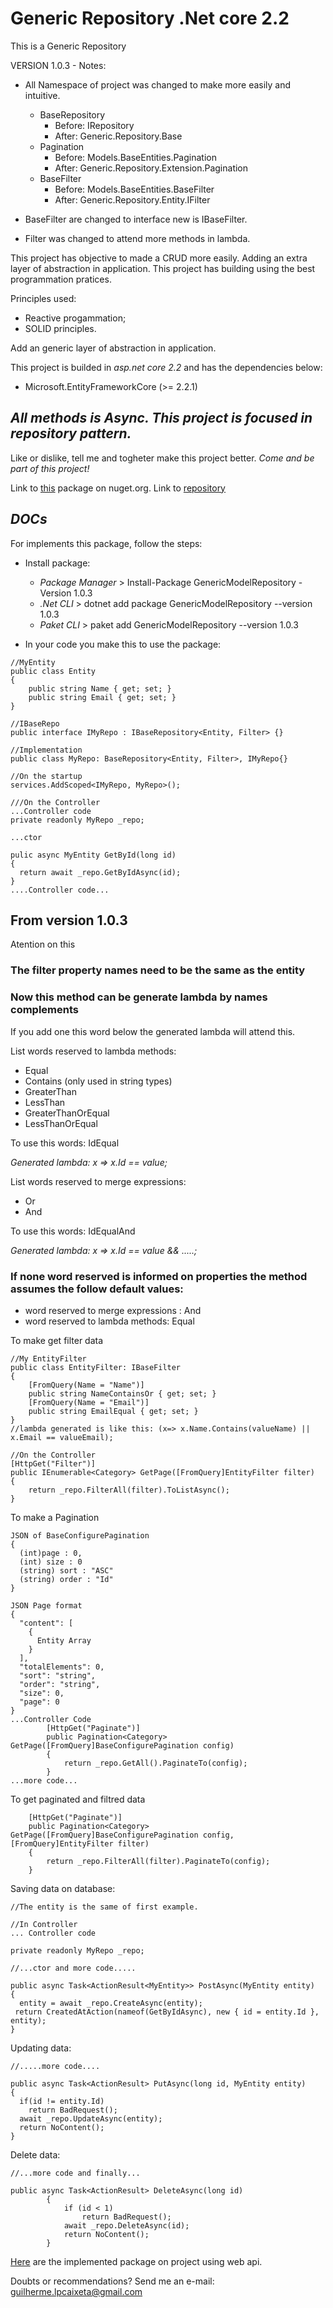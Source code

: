 # Generic Repository .Net core 2.2 
This is a Generic Repository

VERSION 1.0.3 - Notes:
* All Namespace of project was changed to make more easily and intuitive.

    - BaseRepository
        * Before: IRepository
        * After: Generic.Repository.Base
    - Pagination
        * Before: Models.BaseEntities.Pagination
        * After: Generic.Repository.Extension.Pagination
    - BaseFilter
        * Before: Models.BaseEntities.BaseFilter
        * After: Generic.Repository.Entity.IFilter

* BaseFilter are changed to interface new is IBaseFilter.
* Filter was changed to attend more methods in lambda.

This project has objective to made a CRUD more easily.
Adding an extra layer of abstraction in application.
This project has building using the best programmation pratices.

Principles used:
* Reactive progammation;
* SOLID principles.

Add an generic layer of abstraction in application. 

This project is builded in *asp.net core 2.2* and has the dependencies below:
* Microsoft.EntityFrameworkCore (>= 2.2.1)

## *All methods is Async. This project is focused in repository pattern.*

Like or dislike, tell me and togheter make this project better.
*Come and be part of this project!*

Link to [this](https://www.nuget.org/packages/GenericModelRepository/1.0.3) package on nuget.org.
Link to [repository](https://github.com/guilhermecaixeta/GenericModelLayerRepository) 

## *DOCs*

For implements this package, follow the steps:

- Install package:
  * *Package Manager* > Install-Package GenericModelRepository -Version 1.0.3
  * *.Net CLI* > dotnet add package GenericModelRepository --version 1.0.3
  * *Paket CLI* > paket add GenericModelRepository --version 1.0.3
  
  
- In your code you make this to use the package:
  
```
//MyEntity
public class Entity
{
    public string Name { get; set; }
    public string Email { get; set; }
}

//IBaseRepo
public interface IMyRepo : IBaseRepository<Entity, Filter> {}

//Implementation
public class MyRepo: BaseRepository<Entity, Filter>, IMyRepo{}

//On the startup
services.AddScoped<IMyRepo, MyRepo>();

///On the Controller
...Controller code
private readonly MyRepo _repo;

...ctor

pulic async MyEntity GetById(long id)
{
  return await _repo.GetByIdAsync(id);
}
....Controller code...
```

## From version 1.0.3
Atention on this

### The filter property names need to be the same as the entity
### Now this method can be generate lambda by names complements

If you add one this word below the generated lambda will attend this.

List words reserved to lambda methods:
* Equal
* Contains (only used in string types)
* GreaterThan
* LessThan
* GreaterThanOrEqual
* LessThanOrEqual

To use this words: IdEqual

*Generated lambda: x => x.Id == value;*

List words reserved to merge expressions:
* Or
* And

To use this words: IdEqualAnd

*Generated lambda: x => x.Id == value && .....;*
### If none word reserved is informed on properties the method assumes the follow default values:
* word reserved to merge expressions : And
* word reserved to lambda methods: Equal

To make get filter data
```
//My EntityFilter
public class EntityFilter: IBaseFilter
{
    [FromQuery(Name = "Name")]
    public string NameContainsOr { get; set; }
    [FromQuery(Name = "Email")]
    public string EmailEqual { get; set; }
}
//lambda generated is like this: (x=> x.Name.Contains(valueName) || x.Email == valueEmail);

//On the Controller
[HttpGet("Filter")]
public IEnumerable<Category> GetPage([FromQuery]EntityFilter filter)
{
    return _repo.FilterAll(filter).ToListAsync();
}
```

To make a Pagination
```
JSON of BaseConfigurePagination
{
  (int)page : 0,
  (int) size : 0
  (string) sort : "ASC"
  (string) order : "Id"
}

JSON Page format
{
  "content": [
    {
      Entity Array
    }
  ],
  "totalElements": 0,
  "sort": "string",
  "order": "string",
  "size": 0,
  "page": 0
}
...Controller Code
        [HttpGet("Paginate")]
        public Pagination<Category> GetPage([FromQuery]BaseConfigurePagination config)
        {
            return _repo.GetAll().PaginateTo(config);
        }
...more code...
```

To get paginated and filtred data
```
    [HttpGet("Paginate")]
    public Pagination<Category> GetPage([FromQuery]BaseConfigurePagination config, [FromQuery]EntityFilter filter)
    {
        return _repo.FilterAll(filter).PaginateTo(config);
    }
```


Saving data on database:
```
//The entity is the same of first example.

//In Controller
... Controller code

private readonly MyRepo _repo;

//...ctor and more code.....

public async Task<ActionResult<MyEntity>> PostAsync(MyEntity entity)
{
  entity = await _repo.CreateAsync(entity);
 return CreatedAtAction(nameof(GetByIdAsync), new { id = entity.Id }, entity);
}
```

Updating data:
```
//.....more code....

public async Task<ActionResult> PutAsync(long id, MyEntity entity)
{
  if(id != entity.Id)
    return BadRequest();
  await _repo.UpdateAsync(entity);
  return NoContent();
}
```

Delete data:
```
//...more code and finally...

public async Task<ActionResult> DeleteAsync(long id)
        {
            if (id < 1)
                return BadRequest();
            await _repo.DeleteAsync(id);
            return NoContent();
        }
```

[Here](https://github.com/guilhermecaixeta/TodoApi) are the implemented package on project using web api.

Doubts or recommendations? 
Send me an e-mail: guilherme.lpcaixeta@gmail.com


